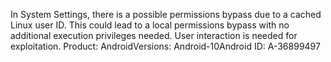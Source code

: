 In System Settings, there is a possible permissions bypass due to a cached Linux user ID. This could lead to a local permissions bypass with no additional execution privileges needed. User interaction is needed for exploitation. Product: AndroidVersions: Android-10Android ID: A-36899497